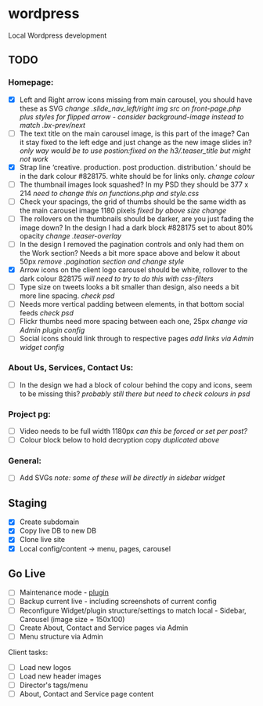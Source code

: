 wordpress
=========

Local Wordpress development

## TODO

### Homepage:
- [x] Left and Right arrow icons missing from main carousel, you should have these as SVG *change .slide_nav_left/right img src on front-page.php plus styles for flipped arrow - consider background-image instead to match .bx-prev/next*
- [ ] The text title on the main carousel image, is this part of the image? Can it stay fixed to the left edge and just change as the new image slides in? *only way would be to use postion:fixed on the h3/.teaser_title but might not work*
- [x] Strap line ‘creative. production. post production. distribution.’ should be in the dark colour #828175. white should be for links only. *change colour*
- [ ] The thumbnail images look squashed? In my PSD they should be 377 x 214 *need to change this on functions.php and style.css*
- [ ] Check your spacings, the grid of thumbs should be the same width as the main carousel image 1180 pixels *fixed by above size change*
- [ ] The rollovers on the thumbnails should be darker, are you just fading the image down? In the design I had a dark block #828175 set to about 80% opacity *change .teaser-overlay*
- [ ] In the design I removed the pagination controls and only had them on the Work section? Needs a bit more space above and below it about 50px *remove .pagination section and change style*
- [x] Arrow icons on the client logo carousel should be white, rollover to the dark colour 828175 *will need to try to do this with css-filters*
- [ ] Type size on tweets looks a bit smaller than design, also needs a bit more line spacing. *check psd*
- [ ] Needs more vertical padding between elements, in that bottom social feeds *check psd*
- [ ] Flickr thumbs need more spacing between each one, 25px *change via Admin plugin config*
- [ ] Social icons should link through to respective pages *add links via Admin widget config*

### About Us, Services, Contact Us:
- [ ] In the design we had a block of colour behind the copy and icons, seem to be missing this? *probably still there but need to check colours in psd*

### Project pg:
- [ ] Video needs to be full width 1180px *can this be forced or set per post?*
- [ ] Colour block below to hold decryption copy *duplicated above*

### General:
- [ ] Add SVGs *note: some of these will be directly in sidebar widget*

## Staging

- [x] Create subdomain
- [x] Copy live DB to new DB
- [x] Clone live site
- [x] Local config/content -> menu, pages, carousel

## Go Live

- [ ] Maintenance mode - [plugin](http://wordpress.org/plugins/wp-maintenance-mode/)
- [ ] Backup current live - including screenshots of current config
- [ ] Reconfigure Widget/plugin structure/settings to match local - Sidebar, Carousel (image size = 150x100)
- [ ] Create About, Contact and Service pages via Admin
- [ ] Menu structure via Admin

Client tasks:
- [ ] Load new logos
- [ ] Load new header images
- [ ] Director's tags/menu
- [ ] About, Contact and Service page content